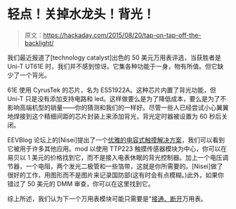 # 轻点！关掉水龙头！背光！

> 原文：<https://hackaday.com/2015/08/20/tap-on-tap-off-the-backlight/>

我们最近报道了[technology catalyst]出色的 50 美元万用表评选，当获胜者是 Uni-T UT61E 时，我们并不感到惊讶。它集各种功能于一身，物有所值。但它缺少了一个背光。

61E 使用 CyrusTek 的芯片，名为 ES51922A。这种芯片内置了背光功能，但 Uni-T 只是没有添加支持电路和 led。这样做要么是为了降低成本，要么是为了不影响高端机型的销量——你的猜测和我们的一样好。尽管一些人已经尝试小心翼翼地焊接到这个精细间距的芯片封装上来添加背光，背光定时器被设置为 60 秒后关闭。

EEVBlog 论坛上的[Nisei]提出了一个[优雅的电容式触摸解决方案](http://www.eevblog.com/forum/testgear/uni-t-ut61e-backlight-mod-with-touch-sensor-%28tutorial%29/)，我们可以看到它被用于许多其他应用。mod 以使用 TTP223 触摸传感器模块为中心，你可以在易贝以 1 美元的价格找到它，而不是接入电表休眠的背光控制器。加上一个电压调节器，一个电阻，两个发光二极管和一些箔带，这就是你所需要的。[Nisei]做了很好的工作，用图形而不是图片来记录国防部(这有时会有点模糊。)此外，如果你错过了 50 美元的 DMM 审查，你可以在这里找到它。

综上所述，我们认为下一个万用表模块可能只需要是"[接通、断开](https://www.youtube.com/watch?v=cfgN5tUgjb8)万用表。
